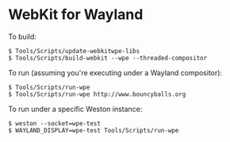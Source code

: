WebKit for Wayland
======

To build:

    $ Tools/Scripts/update-webkitwpe-libs
    $ Tools/Scripts/build-webkit --wpe --threaded-compositor

To run (assuming you're executing under a Wayland compositor):

    $ Tools/Scripts/run-wpe
    $ Tools/Scripts/run-wpe http://www.bouncyballs.org

To run under a specific Weston instance:

    $ weston --socket=wpe-test
    $ WAYLAND_DISPLAY=wpe-test Tools/Scripts/run-wpe
